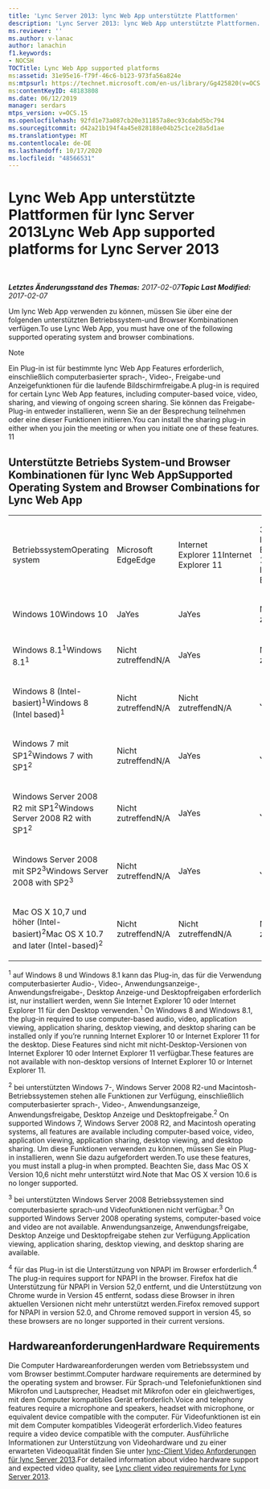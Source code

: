 ```yaml
---
title: 'Lync Server 2013: lync Web App unterstützte Plattformen'
description: 'Lync Server 2013: lync Web App unterstützte Plattformen.'
ms.reviewer: ''
ms.author: v-lanac
author: lanachin
f1.keywords:
- NOCSH
TOCTitle: Lync Web App supported platforms
ms:assetid: 31e95e16-f79f-46c6-b123-973fa56a824e
ms:mtpsurl: https://technet.microsoft.com/en-us/library/Gg425820(v=OCS.15)
ms:contentKeyID: 48183808
ms.date: 06/12/2019
manager: serdars
mtps_version: v=OCS.15
ms.openlocfilehash: 92fd1e73a087cb20e311857a8ec93cdabd5bc794
ms.sourcegitcommit: d42a21b194f4a45e828188e04b25c1ce28a5d1ae
ms.translationtype: MT
ms.contentlocale: de-DE
ms.lasthandoff: 10/17/2020
ms.locfileid: "48566531"
---
```

# <a name="lync-web-app-supported-platforms-for-lync-server-2013"></a><span data-ttu-id="ed6df-103">Lync Web App unterstützte Plattformen für lync Server 2013</span><span class="sxs-lookup"><span data-stu-id="ed6df-103">Lync Web App supported platforms for Lync Server 2013</span></span>

<div data-xmlns="http://www.w3.org/1999/xhtml">

<div class="topic" data-xmlns="http://www.w3.org/1999/xhtml" data-msxsl="urn:schemas-microsoft-com:xslt" data-cs="https://msdn.microsoft.com/">

<div data-asp="https://msdn2.microsoft.com/asp">



</div>

<div id="mainSection">

<div id="mainBody">

<span> </span>

<span data-ttu-id="ed6df-104">_**Letztes Änderungsstand des Themas:** 2017-02-07_</span><span class="sxs-lookup"><span data-stu-id="ed6df-104">_**Topic Last Modified:** 2017-02-07_</span></span>

<span data-ttu-id="ed6df-105">Um lync Web App verwenden zu können, müssen Sie über eine der folgenden unterstützten Betriebssystem-und Browser Kombinationen verfügen.</span><span class="sxs-lookup"><span data-stu-id="ed6df-105">To use Lync Web App, you must have one of the following supported operating system and browser combinations.</span></span>

<div>


> [!NOTE]  
> <span data-ttu-id="ed6df-106">Ein Plug-in ist für bestimmte lync Web App Features erforderlich, einschließlich computerbasierter sprach-, Video-, Freigabe-und Anzeigefunktionen für die laufende Bildschirmfreigabe.</span><span class="sxs-lookup"><span data-stu-id="ed6df-106">A plug-in is required for certain Lync Web App features, including computer-based voice, video, sharing, and viewing of ongoing screen sharing.</span></span> <span data-ttu-id="ed6df-107">Sie können das Freigabe-Plug-in entweder installieren, wenn Sie an der Besprechung teilnehmen oder eine dieser Funktionen initiieren.</span><span class="sxs-lookup"><span data-stu-id="ed6df-107">You can install the sharing plug-in either when you join the meeting or when you initiate one of these features.</span></span> <span data-ttu-id="ed6df-108">1</span><span class="sxs-lookup"><span data-stu-id="ed6df-108">1</span></span><BR>



</div>

<div>

## <a name="supported-operating-system-and-browser-combinations-for-lync-web-app"></a><span data-ttu-id="ed6df-109">Unterstützte Betriebs System-und Browser Kombinationen für lync Web App</span><span class="sxs-lookup"><span data-stu-id="ed6df-109">Supported Operating System and Browser Combinations for Lync Web App</span></span>


<table style="width:100%;">
<colgroup>
<col style="width: 9%" />
<col style="width: 9%" />
<col style="width: 9%" />
<col style="width: 9%" />
<col style="width: 9%" />
<col style="width: 9%" />
<col style="width: 9%" />
<col style="width: 9%" />
<col style="width: 9%" />
<col style="width: 9%" />
<col style="width: 9%" />
</colgroup>
<tbody>
<tr class="odd">
<td><p><span data-ttu-id="ed6df-110">Betriebssystem</span><span class="sxs-lookup"><span data-stu-id="ed6df-110">Operating system</span></span></p></td>
<td><p><span data-ttu-id="ed6df-111">Microsoft Edge</span><span class="sxs-lookup"><span data-stu-id="ed6df-111">Edge</span></span></p></td>
<td><p><span data-ttu-id="ed6df-112">Internet Explorer 11</span><span class="sxs-lookup"><span data-stu-id="ed6df-112">Internet Explorer 11</span></span></p></td>
<td><p><span data-ttu-id="ed6df-113">32-Bit-Internet Explorer 10</span><span class="sxs-lookup"><span data-stu-id="ed6df-113">32-bit Internet Explorer 10</span></span></p></td>
<td><p><span data-ttu-id="ed6df-114">64-Bit-Internet Explorer 10</span><span class="sxs-lookup"><span data-stu-id="ed6df-114">64-bit Internet Explorer 10</span></span></p></td>
<td><p><span data-ttu-id="ed6df-115">32-Bit-Internet Explorer 9</span><span class="sxs-lookup"><span data-stu-id="ed6df-115">32-bit Internet Explorer 9</span></span></p></td>
<td><p><span data-ttu-id="ed6df-116">64-Bit-Internet Explorer 9</span><span class="sxs-lookup"><span data-stu-id="ed6df-116">64-bit Internet Explorer 9</span></span></p></td>
<td><p><span data-ttu-id="ed6df-117">Firefox 32-Bit<sup>4</sup></span><span class="sxs-lookup"><span data-stu-id="ed6df-117">Firefox 32-bit<sup>4</sup></span></span></p></td>
<td><p><span data-ttu-id="ed6df-118">Firefox 64-Bit<sup>4</sup></span><span class="sxs-lookup"><span data-stu-id="ed6df-118">Firefox 64-bit<sup>4</sup></span></span></p></td>
<td><p><span data-ttu-id="ed6df-119">Safari</span><span class="sxs-lookup"><span data-stu-id="ed6df-119">Safari</span></span></p></td>
<td><p><span data-ttu-id="ed6df-120">Chrome<sup>4</sup></span><span class="sxs-lookup"><span data-stu-id="ed6df-120">Chrome<sup>4</sup></span></span></p></td>
</tr>
<tr class="even">
<td><p><span data-ttu-id="ed6df-121">Windows 10</span><span class="sxs-lookup"><span data-stu-id="ed6df-121">Windows 10</span></span></p></td>
<td><p><span data-ttu-id="ed6df-122">Ja</span><span class="sxs-lookup"><span data-stu-id="ed6df-122">Yes</span></span></p></td>
<td><p><span data-ttu-id="ed6df-123">Ja</span><span class="sxs-lookup"><span data-stu-id="ed6df-123">Yes</span></span></p></td>
<td><p><span data-ttu-id="ed6df-124">Nicht zutreffend</span><span class="sxs-lookup"><span data-stu-id="ed6df-124">N/A</span></span></p></td>
<td><p><span data-ttu-id="ed6df-125">Nicht zutreffend</span><span class="sxs-lookup"><span data-stu-id="ed6df-125">N/A</span></span></p></td>
<td><p><span data-ttu-id="ed6df-126">Nicht zutreffend</span><span class="sxs-lookup"><span data-stu-id="ed6df-126">N/A</span></span></p></td>
<td><p><span data-ttu-id="ed6df-127">Nicht zutreffend</span><span class="sxs-lookup"><span data-stu-id="ed6df-127">N/A</span></span></p></td>
<td><p><span data-ttu-id="ed6df-128">Nein</span><span class="sxs-lookup"><span data-stu-id="ed6df-128">No</span></span></p></td>
<td><p><span data-ttu-id="ed6df-129">Nein</span><span class="sxs-lookup"><span data-stu-id="ed6df-129">No</span></span></p></td>
<td><p><span data-ttu-id="ed6df-130">Nicht zutreffend</span><span class="sxs-lookup"><span data-stu-id="ed6df-130">N/A</span></span></p></td>
<td><p><span data-ttu-id="ed6df-131">Nein</span><span class="sxs-lookup"><span data-stu-id="ed6df-131">No</span></span></p></td>
</tr>
<tr class="odd">
<td><p><span data-ttu-id="ed6df-132">Windows 8.1<sup>1</sup></span><span class="sxs-lookup"><span data-stu-id="ed6df-132">Windows 8.1<sup>1</sup></span></span></p></td>
<td><p><span data-ttu-id="ed6df-133">Nicht zutreffend</span><span class="sxs-lookup"><span data-stu-id="ed6df-133">N/A</span></span></p></td>
<td><p><span data-ttu-id="ed6df-134">Ja</span><span class="sxs-lookup"><span data-stu-id="ed6df-134">Yes</span></span></p></td>
<td><p><span data-ttu-id="ed6df-135">Nicht zutreffend</span><span class="sxs-lookup"><span data-stu-id="ed6df-135">N/A</span></span></p></td>
<td><p><span data-ttu-id="ed6df-136">Nicht zutreffend</span><span class="sxs-lookup"><span data-stu-id="ed6df-136">N/A</span></span></p></td>
<td><p><span data-ttu-id="ed6df-137">Nicht zutreffend</span><span class="sxs-lookup"><span data-stu-id="ed6df-137">N/A</span></span></p></td>
<td><p><span data-ttu-id="ed6df-138">Nicht zutreffend</span><span class="sxs-lookup"><span data-stu-id="ed6df-138">N/A</span></span></p></td>
<td><p><span data-ttu-id="ed6df-139">Nein</span><span class="sxs-lookup"><span data-stu-id="ed6df-139">No</span></span></p></td>
<td><p><span data-ttu-id="ed6df-140">Nein</span><span class="sxs-lookup"><span data-stu-id="ed6df-140">No</span></span></p></td>
<td><p><span data-ttu-id="ed6df-141">Nicht zutreffend</span><span class="sxs-lookup"><span data-stu-id="ed6df-141">N/A</span></span></p></td>
<td><p><span data-ttu-id="ed6df-142">Nein</span><span class="sxs-lookup"><span data-stu-id="ed6df-142">No</span></span></p></td>
</tr>
<tr class="even">
<td><p><span data-ttu-id="ed6df-143">Windows 8 (Intel-basiert)<sup>1</sup></span><span class="sxs-lookup"><span data-stu-id="ed6df-143">Windows 8 (Intel based)<sup>1</sup></span></span></p></td>
<td><p><span data-ttu-id="ed6df-144">Nicht zutreffend</span><span class="sxs-lookup"><span data-stu-id="ed6df-144">N/A</span></span></p></td>
<td><p><span data-ttu-id="ed6df-145">Nicht zutreffend</span><span class="sxs-lookup"><span data-stu-id="ed6df-145">N/A</span></span></p></td>
<td><p><span data-ttu-id="ed6df-146">Ja</span><span class="sxs-lookup"><span data-stu-id="ed6df-146">Yes</span></span></p></td>
<td><p><span data-ttu-id="ed6df-147">Ja</span><span class="sxs-lookup"><span data-stu-id="ed6df-147">Yes</span></span></p></td>
<td><p><span data-ttu-id="ed6df-148">Nicht zutreffend</span><span class="sxs-lookup"><span data-stu-id="ed6df-148">N/A</span></span></p></td>
<td><p><span data-ttu-id="ed6df-149">Nicht zutreffend</span><span class="sxs-lookup"><span data-stu-id="ed6df-149">N/A</span></span></p></td>
<td><p><span data-ttu-id="ed6df-150">Nein</span><span class="sxs-lookup"><span data-stu-id="ed6df-150">No</span></span></p></td>
<td><p><span data-ttu-id="ed6df-151">Nein</span><span class="sxs-lookup"><span data-stu-id="ed6df-151">No</span></span></p></td>
<td><p><span data-ttu-id="ed6df-152">Nicht zutreffend</span><span class="sxs-lookup"><span data-stu-id="ed6df-152">N/A</span></span></p></td>
<td><p><span data-ttu-id="ed6df-153">Nein</span><span class="sxs-lookup"><span data-stu-id="ed6df-153">No</span></span></p></td>
</tr>
<tr class="odd">
<td><p><span data-ttu-id="ed6df-154">Windows 7 mit SP1<sup>2</sup></span><span class="sxs-lookup"><span data-stu-id="ed6df-154">Windows 7 with SP1<sup>2</sup></span></span></p></td>
<td><p><span data-ttu-id="ed6df-155">Nicht zutreffend</span><span class="sxs-lookup"><span data-stu-id="ed6df-155">N/A</span></span></p></td>
<td><p><span data-ttu-id="ed6df-156">Ja</span><span class="sxs-lookup"><span data-stu-id="ed6df-156">Yes</span></span></p></td>
<td><p><span data-ttu-id="ed6df-157">Ja</span><span class="sxs-lookup"><span data-stu-id="ed6df-157">Yes</span></span></p></td>
<td><p><span data-ttu-id="ed6df-158">Ja</span><span class="sxs-lookup"><span data-stu-id="ed6df-158">Yes</span></span></p></td>
<td><p><span data-ttu-id="ed6df-159">Ja</span><span class="sxs-lookup"><span data-stu-id="ed6df-159">Yes</span></span></p></td>
<td><p><span data-ttu-id="ed6df-160">Ja</span><span class="sxs-lookup"><span data-stu-id="ed6df-160">Yes</span></span></p></td>
<td><p><span data-ttu-id="ed6df-161">Nein</span><span class="sxs-lookup"><span data-stu-id="ed6df-161">No</span></span></p></td>
<td><p><span data-ttu-id="ed6df-162">Nein</span><span class="sxs-lookup"><span data-stu-id="ed6df-162">No</span></span></p></td>
<td><p><span data-ttu-id="ed6df-163">Nicht zutreffend</span><span class="sxs-lookup"><span data-stu-id="ed6df-163">N/A</span></span></p></td>
<td><p><span data-ttu-id="ed6df-164">Nein</span><span class="sxs-lookup"><span data-stu-id="ed6df-164">No</span></span></p></td>
</tr>
<tr class="even">
<td><p><span data-ttu-id="ed6df-165">Windows Server 2008 R2 mit SP1<sup>2</sup></span><span class="sxs-lookup"><span data-stu-id="ed6df-165">Windows Server 2008 R2 with SP1<sup>2</sup></span></span></p></td>
<td><p><span data-ttu-id="ed6df-166">Nicht zutreffend</span><span class="sxs-lookup"><span data-stu-id="ed6df-166">N/A</span></span></p></td>
<td><p><span data-ttu-id="ed6df-167">Ja</span><span class="sxs-lookup"><span data-stu-id="ed6df-167">Yes</span></span></p></td>
<td><p><span data-ttu-id="ed6df-168">Ja</span><span class="sxs-lookup"><span data-stu-id="ed6df-168">Yes</span></span></p></td>
<td><p><span data-ttu-id="ed6df-169">Ja</span><span class="sxs-lookup"><span data-stu-id="ed6df-169">Yes</span></span></p></td>
<td><p><span data-ttu-id="ed6df-170">Ja</span><span class="sxs-lookup"><span data-stu-id="ed6df-170">Yes</span></span></p></td>
<td><p><span data-ttu-id="ed6df-171">Ja</span><span class="sxs-lookup"><span data-stu-id="ed6df-171">Yes</span></span></p></td>
<td><p><span data-ttu-id="ed6df-172">Nein</span><span class="sxs-lookup"><span data-stu-id="ed6df-172">No</span></span></p></td>
<td><p><span data-ttu-id="ed6df-173">Nein</span><span class="sxs-lookup"><span data-stu-id="ed6df-173">No</span></span></p></td>
<td><p><span data-ttu-id="ed6df-174">Nicht zutreffend</span><span class="sxs-lookup"><span data-stu-id="ed6df-174">N/A</span></span></p></td>
<td><p><span data-ttu-id="ed6df-175">Nein</span><span class="sxs-lookup"><span data-stu-id="ed6df-175">No</span></span></p></td>
</tr>
<tr class="odd">
<td><p><span data-ttu-id="ed6df-176">Windows Server 2008 mit SP2<sup>3</sup></span><span class="sxs-lookup"><span data-stu-id="ed6df-176">Windows Server 2008 with SP2<sup>3</sup></span></span></p></td>
<td><p><span data-ttu-id="ed6df-177">Nicht zutreffend</span><span class="sxs-lookup"><span data-stu-id="ed6df-177">N/A</span></span></p></td>
<td><p><span data-ttu-id="ed6df-178">Ja</span><span class="sxs-lookup"><span data-stu-id="ed6df-178">Yes</span></span></p></td>
<td><p><span data-ttu-id="ed6df-179">Ja</span><span class="sxs-lookup"><span data-stu-id="ed6df-179">Yes</span></span></p></td>
<td><p><span data-ttu-id="ed6df-180">Nein</span><span class="sxs-lookup"><span data-stu-id="ed6df-180">No</span></span></p></td>
<td><p><span data-ttu-id="ed6df-181">Ja</span><span class="sxs-lookup"><span data-stu-id="ed6df-181">Yes</span></span></p></td>
<td><p><span data-ttu-id="ed6df-182">Nein</span><span class="sxs-lookup"><span data-stu-id="ed6df-182">No</span></span></p></td>
<td><p><span data-ttu-id="ed6df-183">Nein</span><span class="sxs-lookup"><span data-stu-id="ed6df-183">No</span></span></p></td>
<td><p><span data-ttu-id="ed6df-184">Nein</span><span class="sxs-lookup"><span data-stu-id="ed6df-184">No</span></span></p></td>
<td><p><span data-ttu-id="ed6df-185">Nicht zutreffend</span><span class="sxs-lookup"><span data-stu-id="ed6df-185">N/A</span></span></p></td>
<td><p><span data-ttu-id="ed6df-186">Nein</span><span class="sxs-lookup"><span data-stu-id="ed6df-186">No</span></span></p></td>
</tr>
<tr class="even">
<td><p><span data-ttu-id="ed6df-187">Mac OS X 10,7 und höher (Intel-basiert)<sup>2</sup></span><span class="sxs-lookup"><span data-stu-id="ed6df-187">Mac OS X 10.7 and later (Intel-based)<sup>2</sup></span></span></p></td>
<td><p><span data-ttu-id="ed6df-188">Nicht zutreffend</span><span class="sxs-lookup"><span data-stu-id="ed6df-188">N/A</span></span></p></td>
<td><p><span data-ttu-id="ed6df-189">Nicht zutreffend</span><span class="sxs-lookup"><span data-stu-id="ed6df-189">N/A</span></span></p></td>
<td><p><span data-ttu-id="ed6df-190">Nicht zutreffend</span><span class="sxs-lookup"><span data-stu-id="ed6df-190">N/A</span></span></p></td>
<td><p><span data-ttu-id="ed6df-191">Nicht zutreffend</span><span class="sxs-lookup"><span data-stu-id="ed6df-191">N/A</span></span></p></td>
<td><p><span data-ttu-id="ed6df-192">Nicht zutreffend</span><span class="sxs-lookup"><span data-stu-id="ed6df-192">N/A</span></span></p></td>
<td><p><span data-ttu-id="ed6df-193">Nicht zutreffend</span><span class="sxs-lookup"><span data-stu-id="ed6df-193">N/A</span></span></p></td>
<td><p><span data-ttu-id="ed6df-194">Nein</span><span class="sxs-lookup"><span data-stu-id="ed6df-194">No</span></span></p></td>
<td><p><span data-ttu-id="ed6df-195">Nein</span><span class="sxs-lookup"><span data-stu-id="ed6df-195">No</span></span></p></td>
<td><p><span data-ttu-id="ed6df-196">Ja</span><span class="sxs-lookup"><span data-stu-id="ed6df-196">Yes</span></span></p></td>
<td><p><span data-ttu-id="ed6df-197">Nein</span><span class="sxs-lookup"><span data-stu-id="ed6df-197">No</span></span></p></td>
</tr>
</tbody>
</table>


<span data-ttu-id="ed6df-198"><sup>1</sup> auf Windows 8 und Windows 8.1 kann das Plug-in, das für die Verwendung computerbasierter Audio-, Video-, Anwendungsanzeige-, Anwendungsfreigabe-, Desktop Anzeige-und Desktopfreigaben erforderlich ist, nur installiert werden, wenn Sie Internet Explorer 10 oder Internet Explorer 11 für den Desktop verwenden.</span><span class="sxs-lookup"><span data-stu-id="ed6df-198"><sup>1</sup> On Windows 8 and Windows 8.1, the plug-in required to use computer-based audio, video, application viewing, application sharing, desktop viewing, and desktop sharing can be installed only if you’re running Internet Explorer 10 or Internet Explorer 11 for the desktop.</span></span> <span data-ttu-id="ed6df-199">Diese Features sind nicht mit nicht-Desktop-Versionen von Internet Explorer 10 oder Internet Explorer 11 verfügbar.</span><span class="sxs-lookup"><span data-stu-id="ed6df-199">These features are not available with non-desktop versions of Internet Explorer 10 or Internet Explorer 11.</span></span>

<span data-ttu-id="ed6df-200"><sup>2</sup> bei unterstützten Windows 7-, Windows Server 2008 R2-und Macintosh-Betriebssystemen stehen alle Funktionen zur Verfügung, einschließlich computerbasierter sprach-, Video-, Anwendungsanzeige, Anwendungsfreigabe, Desktop Anzeige und Desktopfreigabe.</span><span class="sxs-lookup"><span data-stu-id="ed6df-200"><sup>2</sup> On supported Windows 7, Windows Server 2008 R2, and Macintosh operating systems, all features are available including computer-based voice, video, application viewing, application sharing, desktop viewing, and desktop sharing.</span></span> <span data-ttu-id="ed6df-201">Um diese Funktionen verwenden zu können, müssen Sie ein Plug-in installieren, wenn Sie dazu aufgefordert werden.</span><span class="sxs-lookup"><span data-stu-id="ed6df-201">To use these features, you must install a plug-in when prompted.</span></span> <span data-ttu-id="ed6df-202">Beachten Sie, dass Mac OS X Version 10,6 nicht mehr unterstützt wird.</span><span class="sxs-lookup"><span data-stu-id="ed6df-202">Note that Mac OS X version 10.6 is no longer supported.</span></span>

<span data-ttu-id="ed6df-203"><sup>3</sup> bei unterstützten Windows Server 2008 Betriebssystemen sind computerbasierte sprach-und Videofunktionen nicht verfügbar.</span><span class="sxs-lookup"><span data-stu-id="ed6df-203"><sup>3</sup> On supported Windows Server 2008 operating systems, computer-based voice and video are not available.</span></span> <span data-ttu-id="ed6df-204">Anwendungsanzeige, Anwendungsfreigabe, Desktop Anzeige und Desktopfreigabe stehen zur Verfügung.</span><span class="sxs-lookup"><span data-stu-id="ed6df-204">Application viewing, application sharing, desktop viewing, and desktop sharing are available.</span></span>

<span data-ttu-id="ed6df-205"><sup>4</sup>  für das Plug-in ist die Unterstützung von NPAPI im Browser erforderlich.</span><span class="sxs-lookup"><span data-stu-id="ed6df-205"><sup>4</sup>  The plug-in requires support for NPAPI in the browser.</span></span> <span data-ttu-id="ed6df-206">Firefox hat die Unterstützung für NPAPI in Version 52,0 entfernt, und die Unterstützung von Chrome wurde in Version 45 entfernt, sodass diese Browser in ihren aktuellen Versionen nicht mehr unterstützt werden.</span><span class="sxs-lookup"><span data-stu-id="ed6df-206">Firefox removed support for NPAPI in version 52.0, and Chrome removed support in version 45, so these browsers are no longer supported in their current versions.</span></span>

</div>

<div>

## <a name="hardware-requirements"></a><span data-ttu-id="ed6df-207">Hardwareanforderungen</span><span class="sxs-lookup"><span data-stu-id="ed6df-207">Hardware Requirements</span></span>

<span data-ttu-id="ed6df-208">Die Computer Hardwareanforderungen werden vom Betriebssystem und vom Browser bestimmt.</span><span class="sxs-lookup"><span data-stu-id="ed6df-208">Computer hardware requirements are determined by the operating system and browser.</span></span> <span data-ttu-id="ed6df-209">Für Sprach-und Telefoniefunktionen sind Mikrofon und Lautsprecher, Headset mit Mikrofon oder ein gleichwertiges, mit dem Computer kompatibles Gerät erforderlich.</span><span class="sxs-lookup"><span data-stu-id="ed6df-209">Voice and telephony features require a microphone and speakers, headset with microphone, or equivalent device compatible with the computer.</span></span> <span data-ttu-id="ed6df-210">Für Videofunktionen ist ein mit dem Computer kompatibles Videogerät erforderlich.</span><span class="sxs-lookup"><span data-stu-id="ed6df-210">Video features require a video device compatible with the computer.</span></span> <span data-ttu-id="ed6df-211">Ausführliche Informationen zur Unterstützung von Videohardware und zu einer erwarteten Videoqualität finden Sie unter [lync-Client Video Anforderungen für lync Server 2013](lync-server-2013-lync-client-video-requirements.md).</span><span class="sxs-lookup"><span data-stu-id="ed6df-211">For detailed information about video hardware support and expected video quality, see [Lync client video requirements for Lync Server 2013](lync-server-2013-lync-client-video-requirements.md).</span></span>

</div>

</div>

<span> </span>

</div>

</div>

</div>

